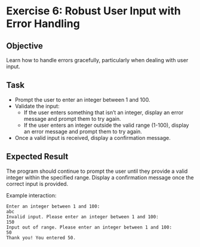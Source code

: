 # Exercise 6: Robust User Input with Error Handling
## Objective
Learn how to handle errors gracefully, particularly when dealing with user input.

## Task

- Prompt the user to enter an integer between 1 and 100.
- Validate the input:
  - If the user enters something that isn’t an integer, display an error message and prompt them to try again.
  - If the user enters an integer outside the valid range (1-100), display an error message and prompt them to try again.
- Once a valid input is received, display a confirmation message.

## Expected Result
The program should continue to prompt the user until they provide a valid integer within the specified range.
Display a confirmation message once the correct input is provided.

Example interaction:
```commandline
Enter an integer between 1 and 100: 
abc
Invalid input. Please enter an integer between 1 and 100: 
150
Input out of range. Please enter an integer between 1 and 100: 
50
Thank you! You entered 50.
```